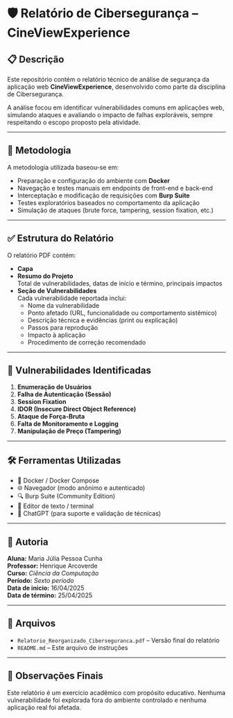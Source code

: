 # 🛡️ Relatório de Cibersegurança – CineViewExperience

## 📋 Descrição

Este repositório contém o relatório técnico de análise de segurança da aplicação web **CineViewExperience**, desenvolvido como parte da disciplina de Cibersegurança.

A análise focou em identificar vulnerabilidades comuns em aplicações web, simulando ataques e avaliando o impacto de falhas exploráveis, sempre respeitando o escopo proposto pela atividade.

---

## 🧪 Metodologia

A metodologia utilizada baseou-se em:

- Preparação e configuração do ambiente com **Docker**
- Navegação e testes manuais em endpoints de front-end e back-end
- Interceptação e modificação de requisições com **Burp Suite**
- Testes exploratórios baseados no comportamento da aplicação
- Simulação de ataques (brute force, tampering, session fixation, etc.)

---

## ✅ Estrutura do Relatório

O relatório PDF contém:

- **Capa**
- **Resumo do Projeto**  
  Total de vulnerabilidades, datas de início e término, principais impactos
- **Seção de Vulnerabilidades**  
  Cada vulnerabilidade reportada inclui:
  - Nome da vulnerabilidade
  - Ponto afetado (URL, funcionalidade ou comportamento sistêmico)
  - Descrição técnica e evidências (print ou explicação)
  - Passos para reprodução
  - Impacto à aplicação
  - Procedimento de correção recomendado

---

## 🐞 Vulnerabilidades Identificadas

1. **Enumeração de Usuários**
2. **Falha de Autenticação (Sessão)**
3. **Session Fixation**
4. **IDOR (Insecure Direct Object Reference)**
5. **Ataque de Força-Bruta**
6. **Falta de Monitoramento e Logging**
7. **Manipulação de Preço (Tampering)**

---

## 🛠 Ferramentas Utilizadas

- 🐳 Docker / Docker Compose  
- 🌐 Navegador (modo anônimo e autenticado)  
- 🔍 Burp Suite (Community Edition)  
- 🧾 Editor de texto / terminal  
- 🧠 ChatGPT (para suporte e validação de técnicas)

---

## 👤 Autoria

**Aluna:** Maria Júlia Pessoa Cunha  
**Professor:** Henrique Arcoverde  
**Curso:** *Ciência da Computação*  
**Período:** *Sexto período*  
**Data de início:** 16/04/2025  
**Data de término:** 25/04/2025

---

## 📁 Arquivos

- `Relatorio_Reorganizado_Ciberseguranca.pdf` – Versão final do relatório
- `README.md` – Este arquivo de instruções

---

## 🔐 Observações Finais

Este relatório é um exercício acadêmico com propósito educativo. Nenhuma vulnerabilidade foi explorada fora do ambiente controlado e nenhuma aplicação real foi afetada.

